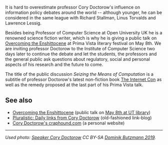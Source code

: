 It is hard to overestimate professor Cory Doctorow's influence on information policy debates around the world -- although younger, he can be considered in the same league with Richard Stallman, Linus Torvalds and Lawrence Lessig.

Besides being Professor of Computer Science at Open University UK he is a renowned science fiction writer, which is why he is giving a public talk on [Overcoming the Enshittocene](https://kirjandusfestival.tartu.ee/en/performers/cory-doctorow-usa/) at Prima Vista literary festival on May 8th. We are inviting professor Doctorow to the Institute of Computer Science two days later to continue the debate and let the students, the professors and the general public ask questions about regulatory, social and personal aspects of his research and the future to come.

The title of the public discussion _Seizing the Means of Computation_ is a subtitle of professor Doctorow's latest non-fiction book [The Internet Con](https://craphound.com/internetcon/) as well as the remedy proposed at the last part of his Prima Vista talk.

## See also

* [Overcoming the Enshittocene](https://kirjandusfestival.tartu.ee/en/performers/cory-doctorow-usa/) (public talk on [May 8th at UT library](https://kirjandusfestival.tartu.ee/en/program/grand-futurological-congress-cory-doctorow-canada-uk-usa/))
* [Pluralistic: Daily links from Cory Doctorow](https://pluralistic.net/) (old-fashioned link-blog)
* [Cory Doctorow's craphound.com](https://craphound.com/) (a personal website)

----

_Used photo: [Speaker Cory Doctorow](https://flickr.com/photos/36976328@N04/32858497617) CC BY-SA [Dominik Butzmann 2019](https://commons.wikimedia.org/wiki/File:Re_publica_faces_2019_(32858497617).jpg)._